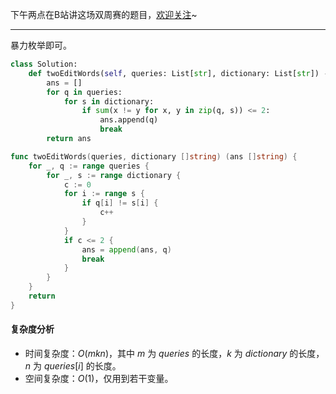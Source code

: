 下午两点在B站讲这场双周赛的题目，[欢迎关注](https://space.bilibili.com/206214)~

---

暴力枚举即可。

```py [sol1-Python3]
class Solution:
    def twoEditWords(self, queries: List[str], dictionary: List[str]) -> List[str]:
        ans = []
        for q in queries:
            for s in dictionary:
                if sum(x != y for x, y in zip(q, s)) <= 2:
                    ans.append(q)
                    break
        return ans
```

```go [sol1-Go]
func twoEditWords(queries, dictionary []string) (ans []string) {
	for _, q := range queries {
		for _, s := range dictionary {
			c := 0
			for i := range s {
				if q[i] != s[i] {
					c++
				}
			}
			if c <= 2 {
				ans = append(ans, q)
				break
			}
		}
	}
	return
}
```

#### 复杂度分析

- 时间复杂度：$O(mkn)$，其中 $m$ 为 $\textit{queries}$ 的长度，$k$ 为 $\textit{dictionary}$ 的长度，$n$ 为 $\textit{queries}[i]$ 的长度。
- 空间复杂度：$O(1)$，仅用到若干变量。
